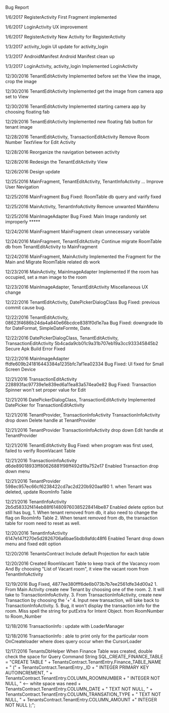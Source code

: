 Bug Report

1/6/2017 RegisterActivity
		First Fragment implemented

1/6/2017 LoginActivity
		UX improvement
		
1/6/2017 RegisterActivity
		New Activity for RegisterActivity
		
1/3/2017 activity_login
		UI update for activity_login

1/3/2017 AndroidManifest
		Android Manifest clean up
		
1/3/2017 LoginActivity, activity_login
		Implemented LoginActivity

12/30/2016 TenantEditActivity
		Implemented before set the View the image, crop the image
		
12/30/2016 TenantEditActivity
		Implemented get the image from camera app set to View
		
12/30/2016 TenantEditActivity
		Implemented starting camera app by choosing floating fab 
		
12/29/2016 TenantEditActivity
		Implemented new floating fab button for tenant image 

12/28/2016 TenantEditActivity, TransactionEditActivity
		Remove Room Number TextView for Edit Activity 

12/28/2016 Reorganize the navigation between activity

12/28/2016 Redesign the TenantEditActivity View

12/26/2016 Design update

12/25/2016 MainFragment, TenantEditActivity, TenantInfoActivity ...
		Improve User Nevigation 
		
12/25/2016 MainFragment
		Bug Fixed: RoomTable db query and varify fixed

12/25/2016 MainActivity, TenantInfoActivity
		Remove unwanted MainMenu

12/25/2016 MainImageAdapter
		Bug Fixed: Main Image randomly set improperly *****

12/24/2016 MainFragment
		MainFragment clean unnecessary variable

12/24/2016 MainFragment, TenantEditActivity
		Continue migrate RoomTable db from TenantEditActivity to MainFragment

12/24/2016 MainFragment, MainActivity
		Implemented the Fragment for the Main and Migrate RoomTable related db work
		
12/23/2016 MainActivity, MainImageAdapter
		Implemented If the room has occupied, set a man image to the room

12/23/2016 MainImageAdapter, TenantEditActivity
		Miscellaneous UX change
		
12/22/2016 TenantEditActivity, DatePickerDialogClass
		Bug Fixed: previous commit cause bug.
		
12/22/2016 TenantEditActivity,	08623f4686b24da4a840e66bcdce8381f0d1e7aa
		Bug Fixed: downgrade lib for DateFormat, SimpleDateFormte, Date.

12/22/2016 DatePickerDialogClass, TenantEditActivity, TransactionEditActivity 	5b4cada9cb01c9a31b707eb19a3cc933345845b2
		Secure Apk Build Error Fixed  

12/22/2016 MainImageAdapter		ffdfe609b241816443384a1235bfc7af1ea02334
		Bug Fixed: UI fixed for Small Screen Device
		
12/21/2016 TransactionEditActivity 	228893fac97739e1e839ed6a11ea83a574ea0e82
		Bug Fixed: Transaction Spinner won't set proper value for Edit
		
12/21/2016 DatePickerDialogClass, TransactionEditActivity
		Implemented DatePicker for TransactionEditActivity

12/21/2016 TenantProvider, TransactionInfoActivity
		TransactionInfoActivity drop down Delete handle at TenantProvider
		
12/21/2016 TenantProvider
		TransactionInfoActivity drop down Edit handle at TenantProvider

12/21/2016 TenantEditActivity
		Bug Fixed: when program was first used, failed to verify RoomVacant Table
		
12/21/2016 TransactionInfoActivity	d6de89018933ff80626881f98ff492d19a752e17
		Enabled Transaction drop down menu 

12/21/2016 TenantProvider	598ec957ec66cf6238422cd7ac2d220b920aaf80
		1. when Tenant was deleted, update RoomInfo Table

12/21/2016 TenantInfoActivity	2b5d58332f414eb88f614809760385228414be87
		Enabled delete option but still has bug, 
		1. When tenant removed from db, it also need to change the flag on RoomInfo Table
		2. When tenant removed from db, the transaction table for room need to reset as well.

12/20/2016 TenantInfoActivity	6147e147f270e5d2826706a6bae5bdb9afdc48f6
		Enabled Tenant drop down menu and fixed edit option

12/20/2016 TenantsContract
		Include default Projection for each table

12/20/2016 Created RoomVacant Table to keep track of the Vacancy room
		And By choosing "List of Vacant room", it view the vacant room from TenantInfoActivity
 
12/19/2016 Bug Fixed, 4877ee380fff6de6b073b7b7ee2561dfe34d00a2
		1. From Main Activity create new Tenant by choosing one of the room.
		2. It will take to TransactionInfoActivity.
		3. From TransactionInfoActivity, create new Transaction by choosing the '+'
		4. Input new transaction, will take back to TransactionInfoActivity.
		5. Bug, it won't display the transaction info for the room.
		Miss spell the string for putExtra for Intent Object. from RoomNumber to Room_Number

12/18/2016 TransactionInfo : update with LoaderManager

12/18/2016 TransactionInfo : able to print only for the particular room
		OnCreateloader where does query occur when the CursorLoader

12/17/2016 TenantsDbHelper 
		When Finance Table was created, double check the space for Query Command
		String SQL_CREATE_FINANCE_TABLE =
                	"CREATE TABLE " + TenantsContract.TenantEntry.Finance_TABLE_NAME + " ("
                        + TenantsContract.TenantEntry._ID + " INTEGER PRIMARY KEY AUTOINCREMENT, "
                        + TenantsContract.TenantEntry.COLUMN_ROOMNUMBER + " INTEGER NOT NULL, " <-- white space was need
                        + TenantsContract.TenantEntry.COLUMN_DATE + " TEXT NOT NULL, "
                        + TenantsContract.TenantEntry.COLUMN_TRANSATION_TYPE + " TEXT NOT NULL, "
                        + TenantsContract.TenantEntry.COLUMN_AMOUNT +" INTEGER NOT NULL );";


	   
